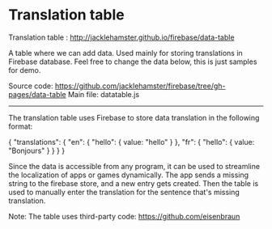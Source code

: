 # Translation table

Translation table : http://jacklehamster.github.io/firebase/data-table

A table where we can add data. Used mainly for storing translations in Firebase database. Feel free to change the data below, this is just samples for demo.

Source code: https://github.com/jacklehamster/firebase/tree/gh-pages/data-table
Main file: datatable.js
________

The translation table uses Firebase to store data translation in the following format:

{
   "translations": {
       "en": {
           "hello": {
               value: "hello"
           }
       },
       "fr": {
           "hello": {
               value: "Bonjours"
           }
       }
    }
}

Since the data is accessible from any program, it can be used to streamline the localization of apps or games dynamically. The app sends a missing string to the firebase store, and a new entry gets created. Then the table is used to manually enter the translation for the sentence that's missing translation.

Note: The table uses third-party code: https://github.com/eisenbraun

